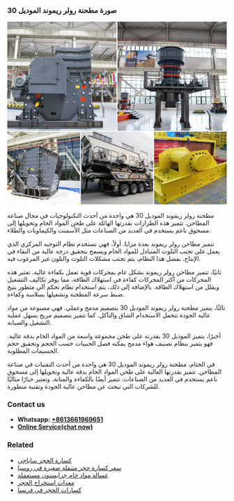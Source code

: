 <h3>صورة مطحنة رولر ريموند الموديل 30</h3><img src='1701852429.jpg' alt=''><p>مطحنة رولر ريموند الموديل 30 هي واحدة من أحدث التكنولوجيات في مجال صناعة المطاحن. تتميز هذه الطرازات بقدرتها الهائلة على طحن المواد الخام وتحويلها إلى مسحوق ناعم يستخدم في العديد من الصناعات مثل الأسمنت والكيماويات والطلاء.</p><p>تتميز مطاحن رولر ريموند بعدة مزايا. أولاً، فهي تستخدم نظام التوجيه المركزي الذي يعمل على تجنب التلوث المتبادل للمواد الخام ويسمح بتحقيق درجة عالية من النقاء في الإنتاج. بفضل هذا النظام، يتم تجنب مشكلات التلوث والتلون غير المرغوب فيه.</p><p>ثانيًا، تتميز مطاحن رولر ريموند بشكل عام بمحركات قوية تعمل بكفاءة عالية. تعتبر هذه المحركات من أكثر المحركات كفاءة في استهلاك الطاقة، مما يوفر تكاليف التشغيل ويقلل من استهلاك الطاقة. بالإضافة إلى ذلك، يتم استخدام نظام تحكم آلي متطور يتيح ضبط سرعة المطحنة وتشغيلها بسلاسة وكفاءة.</p><p>ثالثًا، يتميز مطحنة رولر ريموند الموديل 30 بتصميم مدمج وعملي. فهي مصنوعة من مواد عالية الجودة تتحمل الاستخدام الشاق والتآكل. كما تتميز بتصميم مريح يسهل عملية التشغيل والصيانة.</p><p>أخيرًا، يتميز الموديل 30 بقدرته على طحن مجموعة واسعة من المواد الخام بدقة عالية. فهو يتميز بنظام تصنيف هواء مدمج يمكنه فصل الحبيبات حسب الحجم وتحقيق حجم الجسيمات المطلوبة.</p><p>في الختام، مطحنة رولر ريموند الموديل 30 هي واحدة من أحدث التقنيات في صناعة المطاحن. تتميز بقدرتها العالية على طحن المواد الخام بدقة عالية وتحويلها إلى مسحوق ناعم يستخدم في العديد من الصناعات. تتميز أيضًا بالكفاءة والمتانة، وتعتبر خيارًا مثاليًا للشركات التي تبحث عن مطاحن عالية الجودة وتقنية متطورة.</p><h3>Contact us</h3><ul><li><strong>Whatsapp:&nbsp;<a href="https://wa.me/8613661969651">+8613661969651</a></strong></li><li><a href="https://swt.shibang-china.com/?git&amp;zhl&amp;صورة مطحنة رولر ريموند الموديل 30"><strong>Online Service(chat now)</strong></a></li></ul><h3>Related</h3><ul><li><a href='كسارة الحجر ساياجي.md'>كسارة الحجر ساياجي</a></li><li><a href='سعر كسارة حجر متنقلة صغيرة في روسيا.md'>سعر كسارة حجر متنقلة صغيرة في روسيا</a></li><li><a href='غسالة مواد خام جرايستون مستعملة.md'>غسالة مواد خام جرايستون مستعملة</a></li><li><a href='معدات استخراج الحجر.md'>معدات استخراج الحجر</a></li><li><a href='كسارات الحجر في فرنسا.md'>كسارات الحجر في فرنسا</a></li></ul>